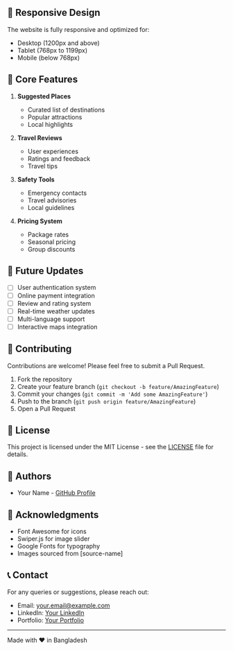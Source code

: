 
## 📱 Responsive Design

The website is fully responsive and optimized for:
- Desktop (1200px and above)
- Tablet (768px to 1199px)
- Mobile (below 768px)

## 🎯 Core Features

1. **Suggested Places**
   - Curated list of destinations
   - Popular attractions
   - Local highlights

2. **Travel Reviews**
   - User experiences
   - Ratings and feedback
   - Travel tips

3. **Safety Tools**
   - Emergency contacts
   - Travel advisories
   - Local guidelines

4. **Pricing System**
   - Package rates
   - Seasonal pricing
   - Group discounts

## 🔄 Future Updates

- [ ] User authentication system
- [ ] Online payment integration
- [ ] Review and rating system
- [ ] Real-time weather updates
- [ ] Multi-language support
- [ ] Interactive maps integration

## 🤝 Contributing

Contributions are welcome! Please feel free to submit a Pull Request.

1. Fork the repository
2. Create your feature branch (`git checkout -b feature/AmazingFeature`)
3. Commit your changes (`git commit -m 'Add some AmazingFeature'`)
4. Push to the branch (`git push origin feature/AmazingFeature`)
5. Open a Pull Request

## 📄 License

This project is licensed under the MIT License - see the [LICENSE](LICENSE) file for details.

## 👥 Authors

- Your Name - [GitHub Profile](your-github-profile-link)

## 🙏 Acknowledgments

- Font Awesome for icons
- Swiper.js for image slider
- Google Fonts for typography
- Images sourced from [source-name]

## 📞 Contact

For any queries or suggestions, please reach out:
- Email: your.email@example.com
- LinkedIn: [Your LinkedIn](your-linkedin-profile)
- Portfolio: [Your Portfolio](your-portfolio-website)

---
Made with ❤️ in Bangladesh
